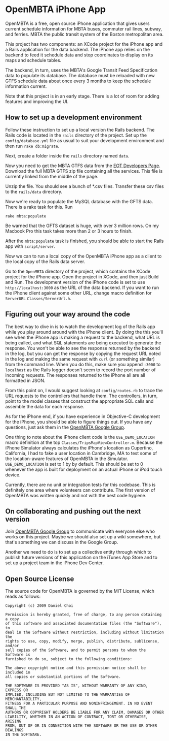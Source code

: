 # OpenMBTA iPhone App

OpenMBTA is a free, open source iPhone application that gives users current
schedule information for MBTA buses, commuter rail lines, subway, and ferries. 
MBTA the public transit system of the Boston metropolitan area.

This project has two components: an XCode project for the iPhone app and a Rails
application for the data backend. The iPhone app relies on the backend to feed
it schedule data and stop coordinates to display on its maps and schedule tables. 

The backend, in turn, uses the MBTA's Google Transit Feed Specification data to
populate its database. The database must be reloaded with new GTFS schedule data
about once every 3 months to keep the schedule information current.

Note that this project is in an early stage. There is a lot of room for adding
features and improving the UI. 

## How to set up a development environment

Follow these instruction to set up a local version the Rails backend. The Rails
code is located in the `rails` directory of the project.  Set up the
`config/database.yml` file as usual to suit your development environment and
then run `rake db:migrate`.

Next, create a folder inside the `rails` directory named `data`. 

Now you need to get the MBTA GTFS data from the [EOT Developers
Page](http://www.eot.state.ma.us/developers/). Download the full MBTA GTFS zip
file containing all the services. This file is currently linked from the middle
of the page.

Unzip the file. You should see a bunch of *.csv files. Transfer these csv files
to the `rails/data` directory.

Now we're ready to populate the MySQL database with the GFTS data. There is a
rake task for this. Run 

    rake mbta:populate

Be warned that the GFTS dataset is huge, with over 3 million rows. On my
Macbook Pro this task takes more than 2 or 3 hours to finish.

After the `mbta:populate` task is finished, you should be able to start the
Rails app with `script/server`. 

Now we can to run a local copy of the OpenMBTA iPhone app as a client to the
local copy of the Rails data server.

Go to the `OpenMBTA` directory of the project, which contains the XCode project
for the iPhone app. Open the project in XCode, and then just Build and Run. The
development version of the iPhone code is set to use `http://localhost:3000` as
the URL of the data backend. If you want to run the iPhone client against some
other URL, change macro definition for `ServerURL` `Classes/ServerUrl.h`. 

## Figuring out your way around the code

The best way to dive in is to watch the development log of the Rails app while
you play around around with the iPhone client. By doing the this you'll see when
the iPhone app is making a request to the backend, what URL is being called, and
what SQL statements are being executed to generate the response. You won't be
able to see the response returned by the backend in the log, but you can get the
response by copying the request URL noted in the log and making the same request
with `curl` (or something similar) from the command line. When you do this, make
sure you append `:3000` to `localhost` as the Rails logger doesn't seem to
record the port number of incoming requests. The responses returned to the
iPhone all are all formatted in JSON.

From this point on, I would suggest looking at `config/routes.rb` to trace the
URL requests to the controllers that handle them. The controllers, in turn, point 
to the model classes that construct the appropriate SQL calls and assemble the
data for each response.

As for the iPhone end, if you have experience in Objective-C development for the
iPhone, you should be able to figure things out. If you have any questions, just
ask them in the [OpenMBTA Google
Group](http://groups.google.com/group/openmbta).

One thing to note about the iPhone client code is the `USE_DEMO_LOCATION` macro
definition at the top `Classes/TripsMapViewController.m`. Because the iPhone
Simulator always calculates the iPhone's location as Cupertino, California, I
had to fake a user location in Cambridge, MA to test some of the location-aware
features of OpenMBTA in the Simulator. `USE_DEMO_LOCATION` is set to 1 by by
default. This should be set to 0 whenever the app is built for deployment on an
actual iPhone or iPod touch device.

Currently, there are no unit or integration tests for this codebase. This is
definitely one area where volunteers can contribute. The first version of
OpenMBTA was written quickly and not with the best code hygiene.

## On collaborating and pushing out the next version

Join [OpenMBTA Google Group](http://groups.google.com/group/openmbta) to
communicate with everyone else who works on this project. Maybe we should also
set up a wiki somewhere, but that's something we can discuss in the Google Group.

Another we need to do is to set up a collective entity through which to publish
future versions of this application on the iTunes App Store and to set up a
project team in the iPhone Dev Center. 


## Open Source License

The source code for OpenMBTA is governed by the MIT License, which reads as
follows:

    Copyright (c) 2009 Daniel Choi

    Permission is hereby granted, free of charge, to any person obtaining a copy
    of this software and associated documentation files (the "Software"), to
    deal in the Software without restriction, including without limitation the
    rights to use, copy, modify, merge, publish, distribute, sublicense, and/or
    sell copies of the Software, and to permit persons to whom the Software is
    furnished to do so, subject to the following conditions:

    The above copyright notice and this permission notice shall be included in
    all copies or substantial portions of the Software.

    THE SOFTWARE IS PROVIDED "AS IS", WITHOUT WARRANTY OF ANY KIND, EXPRESS OR
    IMPLIED, INCLUDING BUT NOT LIMITED TO THE WARRANTIES OF MERCHANTABILITY,
    FITNESS FOR A PARTICULAR PURPOSE AND NONINFRINGEMENT. IN NO EVENT SHALL THE
    AUTHORS OR COPYRIGHT HOLDERS BE LIABLE FOR ANY CLAIM, DAMAGES OR OTHER
    LIABILITY, WHETHER IN AN ACTION OF CONTRACT, TORT OR OTHERWISE, ARISING
    FROM, OUT OF OR IN CONNECTION WITH THE SOFTWARE OR THE USE OR OTHER DEALINGS
    IN THE SOFTWARE.

